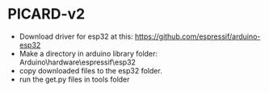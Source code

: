 # PICARD-v2
- Download driver for esp32 at this: https://github.com/espressif/arduino-esp32
- Make a directory in arduino library folder: Arduino\hardware\espressif\esp32
- copy downloaded files to the esp32 folder. 
- run the get.py files in tools folder
